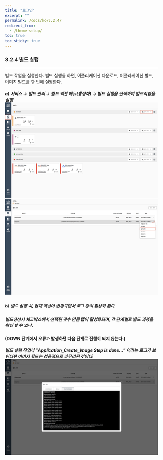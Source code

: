 ```yaml
---
title: "로그인"
excerpt: ""
permalink: /docs/ko/3.2.4/
redirect_from:
  - /theme-setup/
toc: true
toc_sticky: true
---
```


### 3.2.4 빌드 실행

---

빌드 작업을 실행한다. 빌드 실행을 하면, 어플리케이션 다운로드, 어플리케이션 빌드, 이미지 빌드를 한 번에 실행한다.

##### **a\) 서비스 **→** 빌드 관리 **→ 빌드 액션 메뉴\(활성화\) → 빌드 실행을** 선택하여 빌드작업을 실행**![](/assets/KR/3.0.0/3.2.4_1.png)![](/assets/KR/3.0.0/3.2.4_2.png)

##### b\) 빌드 실행 시, 현재 액션이 변경되면서 로그 창이 활성화 된다.

##### 빌드생성시 체크박스에서 선택된  갯수 만큼 탭이 활성화되며, 각 단계별로 빌드 과정을 확인 할 수 있다.

**\(DOWN 단계에서 오류가 발생하면 다음 단계로 진행이 되지 않는다.\)**

##### 빌드 실행 작업이 "Application\_Create\_Image Step is done..." 이라는 로그가 보인다면 이미지 빌드는 성공적으로 마무리된 것이다. ![](/assets/KR/3.0.0/3.2.4_3.png)

